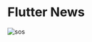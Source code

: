 # Flutter News
![sos](https://res.cloudinary.com/dilzovvfk/image/upload/v1653266458/Screenshot_1653266272_mmhvkm.png)
